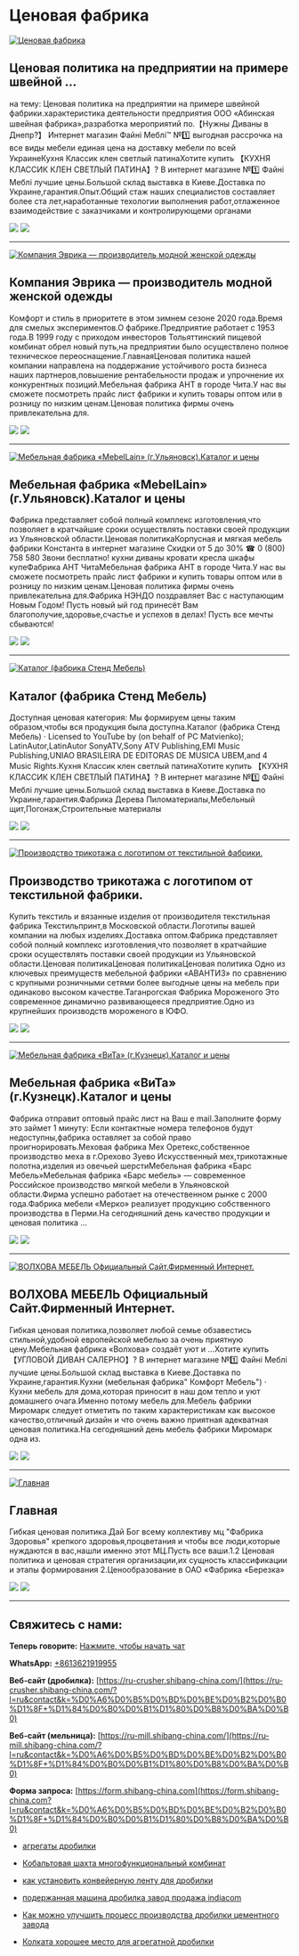 # Ценовая фабрика

<a href="https://swt.shibang-china.com/?l=ru&img&k=%D0%A6%D0%B5%D0%BD%D0%BE%D0%B2%D0%B0%D1%8F+%D1%84%D0%B0%D0%B1%D1%80%D0%B8%D0%BA%D0%B0" target="_blank">![Ценовая фабрика](http://static.shibang-china.com/all-800x300/1172.jpg)</a>

## Ценовая политика на предприятии на примере швейной …
на тему: Ценовая политика на предприятии на примере швейной фабрики.характеристика деятельности предприятия ООО &#171;Абинская швейная фабрика&#187;,разработка мероприятий по.【Нужны Диваны в Днепр?】 Интернет магазин Файні Меблі™ №1️⃣ выгодная рассрочка на все виды мебели единая цена на доставку мебели по всей УкраинеКухня Классик клен светлый патинаХотите купить 【КУХНЯ КЛАССИК КЛЕН СВЕТЛЫЙ ПАТИНА】? В интернет магазине №1️⃣ Файні Меблі лучшие цены.Большой склад выставка в Киеве.Доставка по Украине,гарантия.Опыт.Общий стаж наших специалистов составляет более ста лет,наработанные техологии выполнения работ,отлаженное взаимодействие с заказчиками и контролирующеми органами


<a href="https://whatsapp.shibangsoft.com/WhatsApp.php" target="_blank" title="WhatsApp">![](http://static.shibang-china.com/icon/whatsapp.png)</a> <a href="https://swt.shibang-china.com/?l=ru&icon&k=%D0%A6%D0%B5%D0%BD%D0%BE%D0%B2%D0%B0%D1%8F+%D1%84%D0%B0%D0%B1%D1%80%D0%B8%D0%BA%D0%B0" target="_blank">![](http://static.shibang-china.com/icon/chat-ru.png)</a>

---

<a href="https://swt.shibang-china.com/?l=ru&img&k=%D0%A6%D0%B5%D0%BD%D0%BE%D0%B2%D0%B0%D1%8F+%D1%84%D0%B0%D0%B1%D1%80%D0%B8%D0%BA%D0%B0" target="_blank">![Компания Эврика — производитель модной женской одежды](http://static.shibang-china.com/all-800x300/1395.jpg)</a>

## Компания Эврика — производитель модной женской одежды
Комфорт и стиль в приоритете в этом зимнем сезоне 2020 года.Время для смелых экспериментов.О фабрике.Предприятие работает с 1953 года.В 1999 году с приходом инвесторов Тольяттинский пищевой комбинат обрел новый путь,на предприятии было осуществлено полное техническое переоснащение.ГлавнаяЦеновая политика нашей компании направлена на поддержание устойчивого роста бизнеса наших партнеров,повышение рентабельности продаж и упрочнение их конкурентных позиций.Мебельная фабрика АНТ в городе Чита.У нас вы сможете посмотреть прайс лист фабрики и купить товары оптом или в розницу по низким ценам.Ценовая политика фирмы очень привлекательна для.


<a href="https://whatsapp.shibangsoft.com/WhatsApp.php" target="_blank" title="WhatsApp">![](http://static.shibang-china.com/icon/whatsapp.png)</a> <a href="https://swt.shibang-china.com/?l=ru&icon&k=%D0%A6%D0%B5%D0%BD%D0%BE%D0%B2%D0%B0%D1%8F+%D1%84%D0%B0%D0%B1%D1%80%D0%B8%D0%BA%D0%B0" target="_blank">![](http://static.shibang-china.com/icon/chat-ru.png)</a>

---

<a href="https://swt.shibang-china.com/?l=ru&img&k=%D0%A6%D0%B5%D0%BD%D0%BE%D0%B2%D0%B0%D1%8F+%D1%84%D0%B0%D0%B1%D1%80%D0%B8%D0%BA%D0%B0" target="_blank">![Мебельная фабрика &#171;MebelLain&#187; (г.Ульяновск).Каталог и цены](http://static.shibang-china.com/all-800x300/749.jpg)</a>

## Мебельная фабрика &#171;MebelLain&#187; (г.Ульяновск).Каталог и цены
Фабрика представляет собой полный комплекс изготовления,что позволяет в кратчайшие сроки осуществлять поставки своей продукции из Ульяновской области.Ценовая политикаКорпусная и мягкая мебель фабрики Константа в интернет магазине Скидки от 5 до 30% ☎ 0 (800) 758 580 Звони бесплатно! кухни диваны кровати кресла шкафы купеФабрика АНТ ЧитаМебельная фабрика АНТ в городе Чита.У нас вы сможете посмотреть прайс лист фабрики и купить товары оптом или в розницу по низким ценам.Ценовая политика фирмы очень привлекательна для.Фабрика НЭНДО поздравляет Вас с наступающим Новым Годом! Пусть новый ый год принесёт Вам благополучие,здоровье,счастье и успехов в делах! Пусть все мечты сбываются!


<a href="https://whatsapp.shibangsoft.com/WhatsApp.php" target="_blank" title="WhatsApp">![](http://static.shibang-china.com/icon/whatsapp.png)</a> <a href="https://swt.shibang-china.com/?l=ru&icon&k=%D0%A6%D0%B5%D0%BD%D0%BE%D0%B2%D0%B0%D1%8F+%D1%84%D0%B0%D0%B1%D1%80%D0%B8%D0%BA%D0%B0" target="_blank">![](http://static.shibang-china.com/icon/chat-ru.png)</a>

---

<a href="https://swt.shibang-china.com/?l=ru&img&k=%D0%A6%D0%B5%D0%BD%D0%BE%D0%B2%D0%B0%D1%8F+%D1%84%D0%B0%D0%B1%D1%80%D0%B8%D0%BA%D0%B0" target="_blank">![Каталог (фабрика Стенд Мебель)](http://static.shibang-china.com/all-800x300/492.jpg)</a>

## Каталог (фабрика Стенд Мебель)
Доступная ценовая категория: Мы формируем цены таким образом,чтобы вся продукция была доступна.Каталог (фабрика Стенд Мебель)&nbsp;&#0183;&#32;Licensed to YouTube by (on behalf of PC Matvienko); LatinAutor,LatinAutor SonyATV,Sony ATV Publishing,EMI Music Publishing,UNIAO BRASILEIRA DE EDITORAS DE MUSICA UBEM,and 4 Music Rights.Кухня Классик клен светлый патинаХотите купить 【КУХНЯ КЛАССИК КЛЕН СВЕТЛЫЙ ПАТИНА】? В интернет магазине №1️⃣ Файні Меблі лучшие цены.Большой склад выставка в Киеве.Доставка по Украине,гарантия.Фабрика Дерева Пиломатериалы,Мебельный щит,Погонаж,Строительные материалы


<a href="https://whatsapp.shibangsoft.com/WhatsApp.php" target="_blank" title="WhatsApp">![](http://static.shibang-china.com/icon/whatsapp.png)</a> <a href="https://swt.shibang-china.com/?l=ru&icon&k=%D0%A6%D0%B5%D0%BD%D0%BE%D0%B2%D0%B0%D1%8F+%D1%84%D0%B0%D0%B1%D1%80%D0%B8%D0%BA%D0%B0" target="_blank">![](http://static.shibang-china.com/icon/chat-ru.png)</a>

---

<a href="https://swt.shibang-china.com/?l=ru&img&k=%D0%A6%D0%B5%D0%BD%D0%BE%D0%B2%D0%B0%D1%8F+%D1%84%D0%B0%D0%B1%D1%80%D0%B8%D0%BA%D0%B0" target="_blank">![Производство трикотажа с логотипом от текстильной фабрики.](http://static.shibang-china.com/all-800x300/283.jpg)</a>

## Производство трикотажа с логотипом от текстильной фабрики.
Купить текстиль и вязанные изделия от производителя текстильная фабрика Текстильпринт,в Московской области.Логотипы вашей компании на любых изделиях.Доставка оптом.Фабрика представляет собой полный комплекс изготовления,что позволяет в кратчайшие сроки осуществлять поставки своей продукции из Ульяновской области.Ценовая политикаЦеновая политикаЦеновая политика Одно из ключевых преимуществ мебельной фабрики &#171;АВАНТИЗ&#187; по сравнению с крупными розничными сетями более выгодные цены на мебель при одинаково высоком качестве.Таганрогская Фабрика Мороженого Это современное динамично развивающееся предприятие.Одно из крупнейших производств мороженого в ЮФО.


<a href="https://whatsapp.shibangsoft.com/WhatsApp.php" target="_blank" title="WhatsApp">![](http://static.shibang-china.com/icon/whatsapp.png)</a> <a href="https://swt.shibang-china.com/?l=ru&icon&k=%D0%A6%D0%B5%D0%BD%D0%BE%D0%B2%D0%B0%D1%8F+%D1%84%D0%B0%D0%B1%D1%80%D0%B8%D0%BA%D0%B0" target="_blank">![](http://static.shibang-china.com/icon/chat-ru.png)</a>

---

<a href="https://swt.shibang-china.com/?l=ru&img&k=%D0%A6%D0%B5%D0%BD%D0%BE%D0%B2%D0%B0%D1%8F+%D1%84%D0%B0%D0%B1%D1%80%D0%B8%D0%BA%D0%B0" target="_blank">![Мебельная фабрика &#171;ВиТа&#187; (г.Кузнецк).Каталог и цены](http://static.shibang-china.com/all-800x300/21.jpg)</a>

## Мебельная фабрика &#171;ВиТа&#187; (г.Кузнецк).Каталог и цены
Фабрика отправит оптовый прайс лист на Ваш е mail.Заполните форму это займет 1 минуту: Если контактные номера телефонов будут недоступны,фабрика оставляет за собой право проигнорировать.Меховая фабрика Мех Оретекс,собственное производство меха в г.Орехово Зуево Искусственный мех,трикотажные полотна,изделия из овечьей шерстиМебельная фабрика &#171;Барс Мебель&#187;Мебельная фабрика &#171;Барс мебель&#187; — современное Российское производство мягкой мебели в Ульяновской области.Фирма успешно работает на отечественном рынке с 2000 года.Фабрика мебели &#171;Мерко&#187; реализует продукцию собственного производства в Перми.На сегодняшний день качество продукции и ценовая политика …


<a href="https://whatsapp.shibangsoft.com/WhatsApp.php" target="_blank" title="WhatsApp">![](http://static.shibang-china.com/icon/whatsapp.png)</a> <a href="https://swt.shibang-china.com/?l=ru&icon&k=%D0%A6%D0%B5%D0%BD%D0%BE%D0%B2%D0%B0%D1%8F+%D1%84%D0%B0%D0%B1%D1%80%D0%B8%D0%BA%D0%B0" target="_blank">![](http://static.shibang-china.com/icon/chat-ru.png)</a>

---

<a href="https://swt.shibang-china.com/?l=ru&img&k=%D0%A6%D0%B5%D0%BD%D0%BE%D0%B2%D0%B0%D1%8F+%D1%84%D0%B0%D0%B1%D1%80%D0%B8%D0%BA%D0%B0" target="_blank">![ВОЛХОВА МЕБЕЛЬ Официальный Сайт.Фирменный Интернет.](http://static.shibang-china.com/all-800x300/882.jpg)</a>

## ВОЛХОВА МЕБЕЛЬ Официальный Сайт.Фирменный Интернет.
Гибкая ценовая политика,позволяет любой семье обзавестись стильной,удобной европейской мебелью за очень приятную цену.Мебельная фабрика &#171;Волхова&#187; создаёт уют и …Хотите купить 【УГЛОВОЙ ДИВАН САЛЕРНО】? В интернет магазине №1️⃣ Файні Меблі лучшие цены.Большой склад выставка в Киеве.Доставка по Украине,гарантия.Кухни (мебельная фабрика&quot; Комфорт Мебель&quot;)&nbsp;&#0183;&#32;Кухни мебель для дома,которая приносит в наш дом тепло и уют домашнего очага.Именно потому мебель для.Мебель фабрики Миромарк следует отметить по таким характеристикам как высокое качество,отличный дизайн и что очень важно приятная адекватная ценовая политика.На сегодняшний день мебель фабрики Миромарк одна из.


<a href="https://whatsapp.shibangsoft.com/WhatsApp.php" target="_blank" title="WhatsApp">![](http://static.shibang-china.com/icon/whatsapp.png)</a> <a href="https://swt.shibang-china.com/?l=ru&icon&k=%D0%A6%D0%B5%D0%BD%D0%BE%D0%B2%D0%B0%D1%8F+%D1%84%D0%B0%D0%B1%D1%80%D0%B8%D0%BA%D0%B0" target="_blank">![](http://static.shibang-china.com/icon/chat-ru.png)</a>

---

<a href="https://swt.shibang-china.com/?l=ru&img&k=%D0%A6%D0%B5%D0%BD%D0%BE%D0%B2%D0%B0%D1%8F+%D1%84%D0%B0%D0%B1%D1%80%D0%B8%D0%BA%D0%B0" target="_blank">![Главная](http://static.shibang-china.com/all-800x300/1165.jpg)</a>

## Главная
Гибкая ценовая политика.Дай Бог всему коллективу мц &quot;Фабрика Здоровья&quot; крепкого здоровья,процветания и чтобы все люди,которые нуждаются в вас,нашли именно этот МЦ.Пусть все ваши.1.2 Ценовая политика и ценовая стратегия организации,их сущность классификации и этапы формирования 2.Ценообразование в ОАО &#171;Фабрика &#171;Березка&#187;

<a href="https://whatsapp.shibangsoft.com/WhatsApp.php" target="_blank" title="WhatsApp">![](http://static.shibang-china.com/icon/whatsapp.png)</a> <a href="https://swt.shibang-china.com/?l=ru&icon&k=%D0%A6%D0%B5%D0%BD%D0%BE%D0%B2%D0%B0%D1%8F+%D1%84%D0%B0%D0%B1%D1%80%D0%B8%D0%BA%D0%B0" target="_blank">![](http://static.shibang-china.com/icon/chat-ru.png)</a>

---
## Свяжитесь с нами:

**Теперь говорите:** [Нажмите, чтобы начать чат](https://swt.shibang-china.com?l=ru&contact&k=%D0%A6%D0%B5%D0%BD%D0%BE%D0%B2%D0%B0%D1%8F+%D1%84%D0%B0%D0%B1%D1%80%D0%B8%D0%BA%D0%B0)

**WhatsApp:**  [+8613621919955](https://whatsapp.shibangsoft.com/WhatsApp.php)

**Веб-сайт (дробилка):** [https://ru-crusher.shibang-china.com/](https://ru-crusher.shibang-china.com/?l=ru&contact&k=%D0%A6%D0%B5%D0%BD%D0%BE%D0%B2%D0%B0%D1%8F+%D1%84%D0%B0%D0%B1%D1%80%D0%B8%D0%BA%D0%B0)

**Веб-сайт (мельница):** [https://ru-mill.shibang-china.com/](https://ru-mill.shibang-china.com/?l=ru&contact&k=%D0%A6%D0%B5%D0%BD%D0%BE%D0%B2%D0%B0%D1%8F+%D1%84%D0%B0%D0%B1%D1%80%D0%B8%D0%BA%D0%B0)

**Форма запроса:** [https://form.shibang-china.com](https://form.shibang-china.com?l=ru&contact&k=%D0%A6%D0%B5%D0%BD%D0%BE%D0%B2%D0%B0%D1%8F+%D1%84%D0%B0%D0%B1%D1%80%D0%B8%D0%BA%D0%B0)

* [агрегаты дробилки](../124/%D0%B0%D0%B3%D1%80%D0%B5%D0%B3%D0%B0%D1%82%D1%8B%20%D0%B4%D1%80%D0%BE%D0%B1%D0%B8%D0%BB%D0%BA%D0%B8.md)

* [Кобальтовая шахта многофункциональный комбинат](../121/%D0%9A%D0%BE%D0%B1%D0%B0%D0%BB%D1%8C%D1%82%D0%BE%D0%B2%D0%B0%D1%8F%20%D1%88%D0%B0%D1%85%D1%82%D0%B0%20%D0%BC%D0%BD%D0%BE%D0%B3%D0%BE%D1%84%D1%83%D0%BD%D0%BA%D1%86%D0%B8%D0%BE%D0%BD%D0%B0%D0%BB%D1%8C%D0%BD%D1%8B%D0%B9%20%D0%BA%D0%BE%D0%BC%D0%B1%D0%B8%D0%BD%D0%B0%D1%82.md)

* [как установить конвейерную ленту для дробилки](../123/%D0%BA%D0%B0%D0%BA%20%D1%83%D1%81%D1%82%D0%B0%D0%BD%D0%BE%D0%B2%D0%B8%D1%82%D1%8C%20%D0%BA%D0%BE%D0%BD%D0%B2%D0%B5%D0%B9%D0%B5%D1%80%D0%BD%D1%83%D1%8E%20%D0%BB%D0%B5%D0%BD%D1%82%D1%83%20%D0%B4%D0%BB%D1%8F%20%D0%B4%D1%80%D0%BE%D0%B1%D0%B8%D0%BB%D0%BA%D0%B8.md)

* [подержанная машина дробилка завод продажа indiacom](../124/%D0%BF%D0%BE%D0%B4%D0%B5%D1%80%D0%B6%D0%B0%D0%BD%D0%BD%D0%B0%D1%8F%20%D0%BC%D0%B0%D1%88%D0%B8%D0%BD%D0%B0%20%D0%B4%D1%80%D0%BE%D0%B1%D0%B8%D0%BB%D0%BA%D0%B0%20%D0%B7%D0%B0%D0%B2%D0%BE%D0%B4%20%D0%BF%D1%80%D0%BE%D0%B4%D0%B0%D0%B6%D0%B0%20indiacom.md)

* [Как можно улучшить процесс производства дробилки цементного завода](../121/%D0%9A%D0%B0%D0%BA%20%D0%BC%D0%BE%D0%B6%D0%BD%D0%BE%20%D1%83%D0%BB%D1%83%D1%87%D1%88%D0%B8%D1%82%D1%8C%20%D0%BF%D1%80%D0%BE%D1%86%D0%B5%D1%81%D1%81%20%D0%BF%D1%80%D0%BE%D0%B8%D0%B7%D0%B2%D0%BE%D0%B4%D1%81%D1%82%D0%B2%D0%B0%20%D0%B4%D1%80%D0%BE%D0%B1%D0%B8%D0%BB%D0%BA%D0%B8%20%D1%86%D0%B5%D0%BC%D0%B5%D0%BD%D1%82%D0%BD%D0%BE%D0%B3%D0%BE%20%D0%B7%D0%B0%D0%B2%D0%BE%D0%B4%D0%B0.md)

* [Колката хорошее место для агрегатной дробилки](../123/%D0%9A%D0%BE%D0%BB%D0%BA%D0%B0%D1%82%D0%B0%20%D1%85%D0%BE%D1%80%D0%BE%D1%88%D0%B5%D0%B5%20%D0%BC%D0%B5%D1%81%D1%82%D0%BE%20%D0%B4%D0%BB%D1%8F%20%D0%B0%D0%B3%D1%80%D0%B5%D0%B3%D0%B0%D1%82%D0%BD%D0%BE%D0%B9%20%D0%B4%D1%80%D0%BE%D0%B1%D0%B8%D0%BB%D0%BA%D0%B8.md)